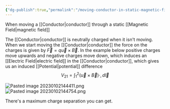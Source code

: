 ```yaml
---
{"dg-publish":true,"permalink":"/moving-conductor-in-static-magnetic-field/","tags":["elektromagnetiskfältteori"]}
---
```



When moving a [[Conductor\|conductor]] through a static [[Magnetic Field\|magnetic field]]


The [[Conductor\|conductor]] is neutrally charged when it isn't moving. When we start moving the [[Conductor\|conductor]] the force on the charges is given by $\vec{F}=q\vec{u}\times\vec{B}$. In the example below positive charges move upwards and negative charges move down, which induces an [[Electric Field\|electric field]] in the [[Conductor\|conductor]], which gives us an induced [[Potential\|potential]] difference
$$
V_{21}=\int_1^{2}(\vec{u}\times\vec{B})  \cdot, d\vec{l} 
$$

![Pasted image 20230102144411.png](/img/user/images/Pasted%20image%2020230102144411.png)
![Pasted image 20230102144754.png](/img/user/images/Pasted%20image%2020230102144754.png)

There's a maximum charge separation you can get.